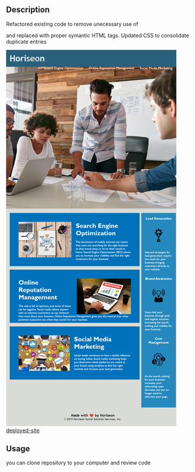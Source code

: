 # <Hw1>

## Description

Refactored existing code to remove unecessary use of <div> and replaced with proper symantic HTML tags. Updated CSS to consolidate duplicate entries  

![alt text](assets/images/screenshot.png)
[deployed-site](https://marcoferreira07.github.io/Hw1/)
  
## Usage

you can clone repository to your computer and review code 

